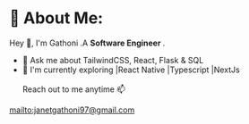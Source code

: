 # 💫 About Me:
Hey 👋, I'm Gathoni .A <b>Software Engineer </b>.
 - 🌱 Ask me about TailwindCSS, React, Flask & SQL
 -  💬 I'm currently exploring |React Native |Typescript |NextJs
<br><br>
Reach out to me anytime 📫 

<mailto:janetgathoni97@gmail.com>




